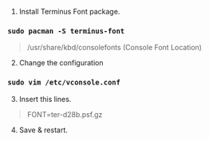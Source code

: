 1. Install Terminus Font package.

### `sudo pacman -S terminus-font`

> /usr/share/kbd/consolefonts (Console Font Location)

2. Change the configuration 

### `sudo vim /etc/vconsole.conf`

3. Insert this lines.

>   FONT=ter-d28b.psf.gz

4. Save & restart.